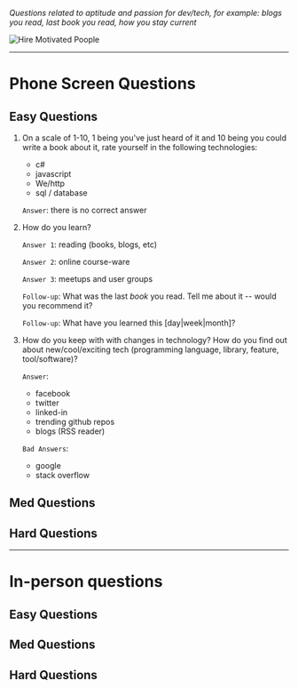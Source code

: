 *Questions related to aptitude and passion for dev/tech, for example: blogs you read, last book you read, how you stay current*

![Hire Motivated Poople](https://image-store.slidesharecdn.com/5577fd01-3f27-4433-a76e-34151a4b1883-medium.jpeg)

---

# Phone Screen Questions

## Easy Questions
1. On a scale of 1-10, 1 being you've just heard of it and 10 being you could write a book about it, rate yourself in the following technologies:
    * c#
    * javascript
    * We/http
    * sql / database

    `Answer`: there is no correct answer

2. How do you learn?

    `Answer 1`: reading (books, blogs, etc)

    `Answer 2`: online course-ware
 
    `Answer 3`: meetups and user groups

    `Follow-up`: What was the last *book* you read.  Tell me about it -- would you recommend it?

    `Follow-up`: What have you learned this [day|week|month]?
 

3. How do you keep with with changes in technology? How do you find out about new/cool/exciting tech (programming language, library, feature, tool/software)?

    `Answer`:
    * facebook
    * twitter
    * linked-in
    * trending github repos
    * blogs (RSS reader)

   `Bad Answers`:
    * google
    * stack overflow


## Med Questions

## Hard Questions

---

# In-person questions

## Easy Questions

## Med Questions

## Hard Questions
